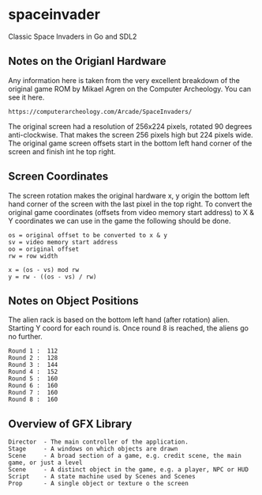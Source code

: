 # spaceinvader
Classic Space Invaders in Go and SDL2

## Notes on the Origianl Hardware

Any information here is taken from the very excellent breakdown of the original
game ROM by Mikael Agren on the Computer Archeology. You can see it here.

    https://computerarcheology.com/Arcade/SpaceInvaders/

The original screen had a resolution of 256x224 pixels, rotated 90 degrees 
anti-clockwise. That makes the screen 256 pixels high but 224 pixels wide.
The original game screen offsets start in the bottom left hand corner of
the screen and finish int he top right.

## Screen Coordinates

The screen rotation makes the original hardware x, y origin the bottom left
hand corner of the screen with the last pixel in the top right. To convert the
original game coordinates (offsets from video memory start address) to X & Y
coordinates we can use in the game the following should be done.

    os = original offset to be converted to x & y
    sv = video memory start address
    oo = original offset
    rw = row width

    x = (os - vs) mod rw
    y = rw - ((os - vs) / rw)

## Notes on Object Positions

The alien rack is based on the bottom left hand (after rotation) alien. Starting
Y coord for each round is. Once round 8 is reached, the aliens go no further.

    Round 1 :  112
    Round 2 :  128
    Round 3 :  144
    Round 4 :  152
    Round 5 :  160
    Round 6 :  160
    Round 7 :  160
    Round 8 :  160
  
## Overview of GFX Library

    Director  - The main controller of the application. 
    Stage     - A windows on which objects are drawn
    Scene     - A broad section of a game, e.g. credit scene, the main game, or just a level
    Scene     - A distinct object in the game, e.g. a player, NPC or HUD
    Script    - A state machine used by Scenes and Scenes
    Prop      - A single object or texture o the screen